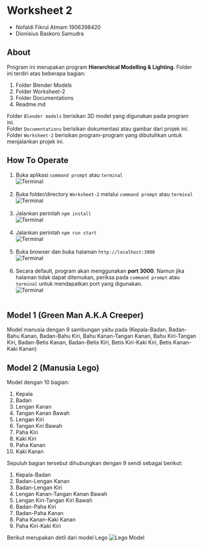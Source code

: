 # Worksheet 2

- Nofaldi Fikrul Atmam 1906398420
- Dionisius Baskoro Samudra

## About
Program ini merupakan program **Hierarchical Modelling & Lighting**. Folder ini terdiri atas beberapa bagian:
1. Folder Blender Models
2. Folder Worksheet-2
3. Folder Documentations
4. Readme.md

Folder `Blender models` berisikan 3D model yang digunakan pada program ini. <br/>
Folder `Documentations` berisikan dokumentasi atau gambar dari projek ini. <br />
Folder `Worksheet-2` berisikan program-program yang dibutuhkan untuk menjalankan projek ini.

## How To Operate
1. Buka aplikasi `command prompt` atau `terminal` <br/>
![Terminal](./Documentations/terminal.png "Terminal") <br/><br/>
2. Buka folder/directory `Worksheet-2` melalui `command prompt` atau `terminal` <br/>
![Terminal](./Documentations/Worksheet-2-dir.png "Terminal") <br/><br/>
3. Jalankan perintah `npm install` <br/>
![Terminal](./Documentations/npm-install.png "Terminal") <br/><br/> 
4. Jalankan perintah `npm run start` <br/>
![Terminal](./Documentations/npm-run-start.png "Terminal") <br/><br/>
5. Buka browser dan buka halaman `http://localhost:3000` <br/>
![Terminal](./Documentations/browser.png "Terminal") <br/><br/>
6. Secara default, program akan menggunakan **port 3000**. Namun jika halaman tidak dapat ditemukan, periksa pada `command prompt` atau `terminal` untuk mendapatkan port yang digunakan. <br/>
![Terminal](./Documentations/localhost-port.png "Terminal") <br/><br/>

## Model 1 (Green Man A.K.A Creeper)

Model manusia dengan 9 sambungan yaitu pada (Kepala-Badan, Badan-Bahu Kanan, Badan-Bahu Kiri, Bahu Kanan-Tangan Kanan, Bahu Kiri-Tangan Kiri, Badan-Betis Kanan, Badan-Betis Kiri, Betis Kiri-Kaki Kiri, Betis Kanan-Kaki Kanan)

## Model 2 (Manusia Lego)
Model dengan 10 bagian:
1. Kepala
2. Badan
3. Lengan Kanan
4. Tangan Kanan Bawah
5. Lengan Kiri
6. Tangan Kiri Bawah
7. Paha Kiri
8. Kaki Kiri
9. Paha Kanan
10. Kaki Kanan

Sepuluh bagian tersebut dihubungkan dengan 9 sendi sebagai berikut:
1. Kepala-Badan
2. Badan-Lengan Kanan
3. Badan-Lengan Kiri
4. Lengan Kanan-Tangan Kanan Bawah
5. Lengan Kiri-Tangan Kiri Bawah
6. Badan-Paha Kiri
7. Badan-Paha Kanan
8. Paha Kanan-Kaki Kanan
9. Paha Kiri-Kaki Kiri

Berikut merupakan detil dari model Lego
![Lego Model](./Documentations/lego-docs.jpeg "Lego Model")